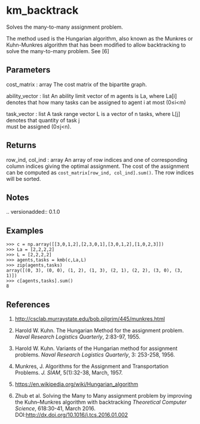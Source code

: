 # km_backtrack

Solves the many-to-many assignment problem.

The method used is the Hungarian algorithm, also known as the Munkres or
Kuhn-Munkres algorithm that has been modified to allow backtracking to 
solve the many-to-many problem.  See [6]

Parameters
----------
cost_matrix : array
The cost matrix of the bipartite graph.

ability_vector : list
An ability limit vector of m agents is La, where La[i] denotes that how many tasks can be 
assigned to agent i at most (0≤i<m)

task_vector : list
A task range vector L is a vector of n tasks, where L[j] denotes that quantity of task j   
must be assigned (0≤j<n).

Returns
-------
row_ind, col_ind : array
An array of row indices and one of corresponding column indices giving
the optimal assignment. The cost of the assignment can be computed
as ``cost_matrix[row_ind, col_ind].sum()``. The row indices will be
sorted.

Notes
-----
.. versionadded:: 0.1.0

Examples
--------
    >>> c = np.array([[3,0,1,2],[2,3,0,1],[3,0,1,2],[1,0,2,3]])
    >>> La = [2,2,2,2]
    >>> L = [2,2,2,2]
    >>> agents,tasks = kmb(c,La,L)
    >>> zip(agents,tasks)
    array([(0, 3), (0, 0), (1, 2), (1, 3), (2, 1), (2, 2), (3, 0), (3, 1)])
    >>> c[agents,tasks].sum()
    8

References
----------
1. http://csclab.murraystate.edu/bob.pilgrim/445/munkres.html

2. Harold W. Kuhn. The Hungarian Method for the assignment problem.
*Naval Research Logistics Quarterly*, 2:83-97, 1955.

3. Harold W. Kuhn. Variants of the Hungarian method for assignment
problems. *Naval Research Logistics Quarterly*, 3: 253-258, 1956.

4. Munkres, J. Algorithms for the Assignment and Transportation Problems.
*J. SIAM*, 5(1):32-38, March, 1957.

5. https://en.wikipedia.org/wiki/Hungarian_algorithm

6. Zhub et al. Solving the Many to Many assignment problem by improving the Kuhn–Munkres algorithm with backtracking
*Theoretical Computer Science*, 618:30-41, March 2016. DOI:http://dx.doi.org/10.1016/j.tcs.2016.01.002
